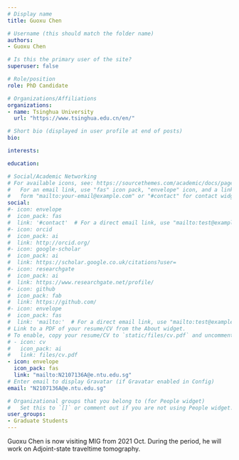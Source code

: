 ```yaml
---
# Display name
title: Guoxu Chen

# Username (this should match the folder name)
authors:
- Guoxu Chen

# Is this the primary user of the site?
superuser: false

# Role/position
role: PhD Candidate

# Organizations/Affiliations
organizations:
- name: Tsinghua University
  url: "https://www.tsinghua.edu.cn/en/"

# Short bio (displayed in user profile at end of posts)
bio:

interests:

education:

# Social/Academic Networking
# For available icons, see: https://sourcethemes.com/academic/docs/page-builder/#icons
#   For an email link, use "fas" icon pack, "envelope" icon, and a link in the
#   form "mailto:your-email@example.com" or "#contact" for contact widget.
social:
#- icon: envelope
#  icon_pack: fas
#  link: '#contact'  # For a direct email link, use "mailto:test@example.org".
#- icon: orcid
#  icon_pack: ai
#  link: http://orcid.org/
#- icon: google-scholar
#  icon_pack: ai
#  link: https://scholar.google.co.uk/citations?user=
#- icon: researchgate
#  icon_pack: ai
#  link: https://www.researchgate.net/profile/
#- icon: github
#  icon_pack: fab
#  link: https://github.com/
#- icon: envelope
#  icon_pack: fas
#  link: 'mailto:'  # For a direct email link, use "mailto:test@example.org".
# Link to a PDF of your resume/CV from the About widget.
# To enable, copy your resume/CV to `static/files/cv.pdf` and uncomment the lines below.
# - icon: cv
#   icon_pack: ai
#   link: files/cv.pdf
- icon: envelope
  icon_pack: fas
  link: "mailto:N2107136A@e.ntu.edu.sg"
# Enter email to display Gravatar (if Gravatar enabled in Config)
email: "N2107136A@e.ntu.edu.sg"

# Organizational groups that you belong to (for People widget)
#   Set this to `[]` or comment out if you are not using People widget.
user_groups:
- Graduate Students
---
```


Guoxu Chen is now visiting MIG from 2021 Oct.
During the period, he will work on Adjoint-state traveltime tomography.
